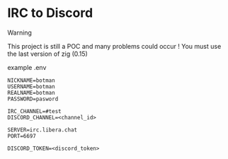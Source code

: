 # IRC to Discord

> [!WARNING]  
> This project is still a POC and many problems could occur ! 
> You must use the last version of zig (0.15)


example .env
```env
NICKNAME=botman
USERNAME=botman
REALNAME=botman
PASSWORD=pasword

IRC_CHANNEL=#test
DISCORD_CHANNEL=<channel_id>

SERVER=irc.libera.chat
PORT=6697

DISCORD_TOKEN=<discord_token>
```

